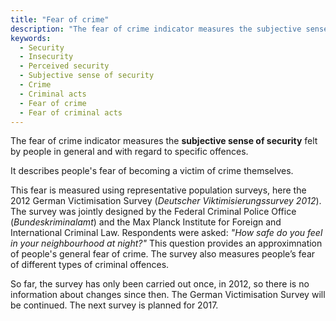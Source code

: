 ```yaml
---
title: "Fear of crime"
description: "The fear of crime indicator measures the subjective sense of security felt by people in general and with regard to specific offences."
keywords:
  - Security
  - Insecurity
  - Perceived security
  - Subjective sense of security
  - Crime
  - Criminal acts
  - Fear of crime
  - Fear of criminal acts
---
```

<!-- Prologue start -->

The fear of crime indicator measures the **subjective sense of security** felt by people in general and with regard to specific offences. 

It describes people's fear of becoming a victim of crime themselves. 

This fear is measured using representative population surveys, here the 2012 German Victimisation Survey (*Deutscher Viktimisierungssurvey 2012*). The survey was jointly designed by the Federal Criminal Police Office (*Bundeskriminalamt*) and the Max Planck Institute for Foreign and International Criminal Law. Respondents were asked: *"How safe do you feel in your neighbourhood at night?"* This question provides an approximnation of people's general fear of crime. The survey also measures people’s fear of different types of criminal offences.

So far, the survey has only been carried out once, in 2012, so there is no information about changes since then. The German Victimisation Survey will be continued. The next survey is planned for 2017.

<!-- Prologue end -->

<!--ChartList-->
